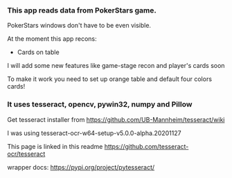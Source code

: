 ### This app reads data from PokerStars game.
PokerStars windows don't have to be even visible.

At the moment this app recons:
* Cards on table

I will add some new features like game-stage recon and player's cards soon

To make it work you need to set up orange table and default four colors cards!


### It uses tesseract, opencv, pywin32, numpy and Pillow
Get tesseract installer from https://github.com/UB-Mannheim/tesseract/wiki

I was using tesseract-ocr-w64-setup-v5.0.0-alpha.20201127

This page is linked in this readme https://github.com/tesseract-ocr/tesseract

wrapper docs: https://pypi.org/project/pytesseract/